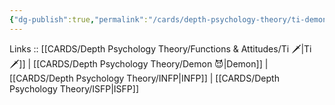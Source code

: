 ```yaml
---
{"dg-publish":true,"permalink":"/cards/depth-psychology-theory/ti-demon/","noteIcon":"","created":"2023-01-05T15:02:54.375+01:00","updated":"2023-02-26T16:48:19.630+01:00"}
---
```


Links :: [[CARDS/Depth Psychology Theory/Functions & Attitudes/Ti 🗡️\|Ti 🗡️]] | [[CARDS/Depth Psychology Theory/Demon 😈\|Demon]] | [[CARDS/Depth Psychology Theory/INFP\|INFP]] | [[CARDS/Depth Psychology Theory/ISFP\|ISFP]]
